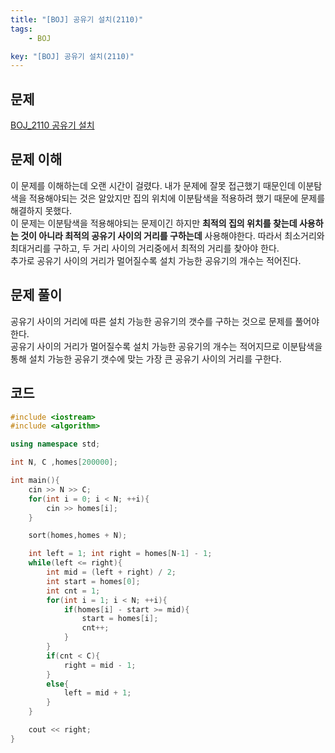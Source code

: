 ```yaml
---
title: "[BOJ] 공유기 설치(2110)"
tags: 
    - BOJ

key: "[BOJ] 공유기 설치(2110)"
---
```


## 문제

[BOJ_2110 공유기 설치](https://www.acmicpc.net/problem/2110)<br>

<!--more-->

## 문제 이해

이 문제를 이해하는데 오랜 시간이 걸렸다. 내가 문제에 잘못 접근했기 때문인데 이분탐색을 적용해야되는 것은 알았지만 집의 위치에 이분탐색을 적용하려 했기 때문에 문제를 해결하지 못했다. <br>
이 문제는 이분탐색을 적용해야되는 문제이긴 하지만 __최적의 집의 위치를 찾는데 사용하는 것이 아니라 최적의 공유기 사이의 거리를 구하는데__ 사용해야한다. 따라서 최소거리와 최대거리를 구하고, 두 거리 사이의 거리중에서 최적의 거리를 찾아야 한다. <br>
추가로 공유기 사이의 거리가 멀어질수록 설치 가능한 공유기의 개수는 적어진다.

## 문제 풀이

공유기 사이의 거리에 따른 설치 가능한 공유기의 갯수를 구하는 것으로 문제를 풀어야한다. <br> 공유기 사이의 거리가 멀어질수록 설치 가능한 공유기의 개수는 적어지므로 이분탐색을 통해 설치 가능한 공유기 갯수에 맞는 가장 큰 공유기 사이의 거리를 구한다.

## 코드

```cpp
#include <iostream>
#include <algorithm>

using namespace std;

int N, C ,homes[200000];

int main(){
    cin >> N >> C;
    for(int i = 0; i < N; ++i){
        cin >> homes[i];
    }

    sort(homes,homes + N);

    int left = 1; int right = homes[N-1] - 1;
    while(left <= right){
        int mid = (left + right) / 2;
        int start = homes[0];
        int cnt = 1;
        for(int i = 1; i < N; ++i){
            if(homes[i] - start >= mid){
                start = homes[i];
                cnt++;
            }
        }
        if(cnt < C){
            right = mid - 1;
        }
        else{
            left = mid + 1; 
        }
    }

    cout << right;
}
```